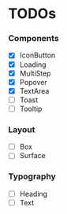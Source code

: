 # TODOs

### Components

- [x] IconButton
- [x] Loading
- [x] MultiStep
- [x] Popover
- [x] TextArea
- [ ] Toast
- [ ] Tooltip

### Layout

- [ ] Box
- [ ] Surface

### Typography

- [ ] Heading
- [ ] Text

